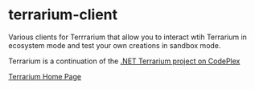 terrarium-client
================

Various clients for Terrrarium that allow you to interact wtih Terrarium in ecosystem mode and test your own creations in sandbox mode.

Terrarium is a continuation of the [.NET Terrarium project on CodePlex](https://terrarium2.codeplex.com/)

[Terrarium Home Page](http://terrarium.azurewebsites.net/)
